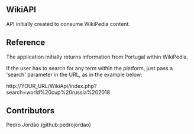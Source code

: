 ## WikiAPI

API initially created to consume WikiPedia content.

## Reference

The application initially returns information from Portugal within WikiPedia.

If the user has to search for any term within the platform, just pass a 'search' parameter in the URL, as in the example below:

http://YOUR_URL/WikiApi/index.php?search=world%20cup%20russia%202018


## Contributors

Pedro Jordão (github:pedrojordao)

